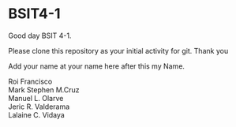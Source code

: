 # BSIT4-1

Good day BSIT 4-1.

Please clone this repository as your initial activity for git. Thank you

Add your name at your name here after this my Name.

Roi Francisco
<br>Mark Stephen M.Cruz
<br>Manuel L. Olarve
<br>Jeric R. Valderama
<br>Lalaine C. Vidaya
